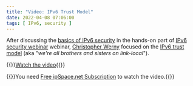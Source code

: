 ```yaml
---
title: "Video: IPv6 Trust Model"
date: 2022-04-08 07:06:00
tags: [ IPv6, security ]
---
```

After discussing the [basics of IPv6 security](https://blog.ipspace.net/2020/03/video-ipv6-security-overview.html) in the hands-on part of [IPv6 security webinar](https://www.ipspace.net/IPv6_security) webinar, [Christopher Werny](https://www.ipspace.net/Author:Christopher_Werny) focused on the [IPv6 trust model](https://my.ipspace.net/bin/get/IPv6Sec/E2%20-%20IPv6%20Trust%20Model.mp4?doccode=IPv6Sec) (aka "_we're all brothers and sisters on link-local_").

{{<jump>}}[Watch the video](https://my.ipspace.net/bin/get/IPv6Sec/E2%20-%20IPv6%20Trust%20Model.mp4?doccode=IPv6Sec){{</jump>}}

{{<note info >}}You need [Free ipSpace.net Subscription](https://www.ipspace.net/Subscription/Free) to watch the video.{{</note>}}
